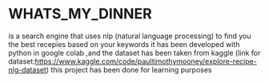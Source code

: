 # WHATS_MY_DINNER

is a search engine that uses nlp (natural language processing) to find you the best recepies based on your keywords 
it has been developed with python in google colab ,and the dataset has been taken from kaggle (link for dataset:https://www.kaggle.com/code/paultimothymooney/explore-recipe-nlg-dataset)
this project has been done for learning purposes
